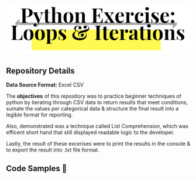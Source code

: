 <div align="center">
<img src="https://github.com/JosefinaAureaAmaro/00_Python_Beginner/blob/master/images/github_repo_header_img.PNG">
</div>
<h2> Repository Details </h2>
<div>
  <p><b>Data Source Format:</b> Excel CSV</p>
  
  
  <p>The <b>objectives</b> of this repository was to practice beginner techniques of python by iterating through CSV data to return results that meet conditions, sumate the values per categorical data & structure the final result into a legible format for reporting.</p>
  <p> Also, demonstrated was a technique called List Comprehension, which was efficent short hand that still displayed readable logic to the developer.</p>
  <p> Lastly, the result of these excerises were to print the results in the console & to export the result into .txt file format.</p>
</div>

<h2> Code Samples 📓</h2>
